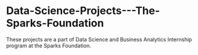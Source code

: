 # Data-Science-Projects---The-Sparks-Foundation
These projects are a part of Data Science and Business Analytics Internship program at the Sparks Foundation.

